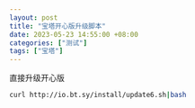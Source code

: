 ```yaml
---
layout: post
title: "宝塔开心版升级脚本"
date: 2023-05-23 14:55:00 +08:00
categories: ["测试"]
tags: ["宝塔"]
---
```


直接升级开心版

```bash
curl http://io.bt.sy/install/update6.sh|bash
```
